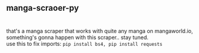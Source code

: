 ## manga-scraoer-py
# 
that's a manga scraper that works with quite any manga on mangaworld.io, something's gonna happen with this scraper.. stay tuned.
<br>
use this to fix imports: ``` pip install bs4, pip install requests ```
